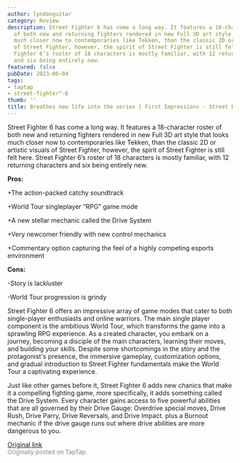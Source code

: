 ```yaml
---
author: lyndonguitar
category: Review
description: Street Fighter 6 has come a long way. It features a 18-character roster
  of both new and returning fighters rendered in new Full 3D art style that looks
  much closer now to contemporaries like Tekken, than the classic 2D or artistic visuals
  of Street Fighter, however, the spirit of Street Fighter is still felt here. Street
  Fighter 6’s roster of 18 characters is mostly familiar, with 12 returning characters
  and six being entirely new.
featured: false
pubDate: 2023-06-04
tags:
- taptap
- street-fighter™-6
thumb: ''
title: Breathes new life into the series | First Impressions - Street Fighter 6
---
```


Street Fighter 6 has come a long way. It features a 18-character roster of both new and returning fighters rendered in new Full 3D art style that looks much closer now to contemporaries like Tekken, than the classic 2D or artistic visuals of Street Fighter, however, the spirit of Street Fighter is still felt here. Street Fighter 6’s roster of 18 characters is mostly familiar, with 12 returning characters and six being entirely new.


**Pros:**


+The action-packed catchy soundtrack

+World Tour singleplayer “RPG” game mode

+A new stellar mechanic called the Drive System

+Very newcomer friendly with new control mechanics

+Commentary option capturing the feel of a highly competing esports environment


**Cons:**


-Story is lackluster

-World Tour progression is grindy

Street Fighter 6 offers an impressive array of game modes that cater to both single-player enthusiasts and online warriors. The main single player component is the ambitious World Tour, which transforms the game into a sprawling RPG experience. As a created character, you embark on a journey, becoming a disciple of the main characters, learning their moves, and building your skills. Despite some shortcomings in the story and the protagonist's presence, the immersive gameplay, customization options, and gradual introduction to Street Fighter fundamentals make the World Tour a captivating experience.

Just like other games before it, Street Fighter 6 adds new chanics that make it a compelling fighting game, more specifically, it adds something called the Drive System.   Every character gains access to five powerful abilities that are all governed by their Drive Gauge: Overdrive special moves, Drive Rush, Drive Parry, Drive Reversals, and Drive Impact. plus a Burnout mechanic if the drive gauge runs out where drive abilities are more dangerous to you.

[Original link](https://www.taptap.io/post/5759845)<br><span style="font-size: 0.95em; color: #888;">Originally posted on TapTap.</span>